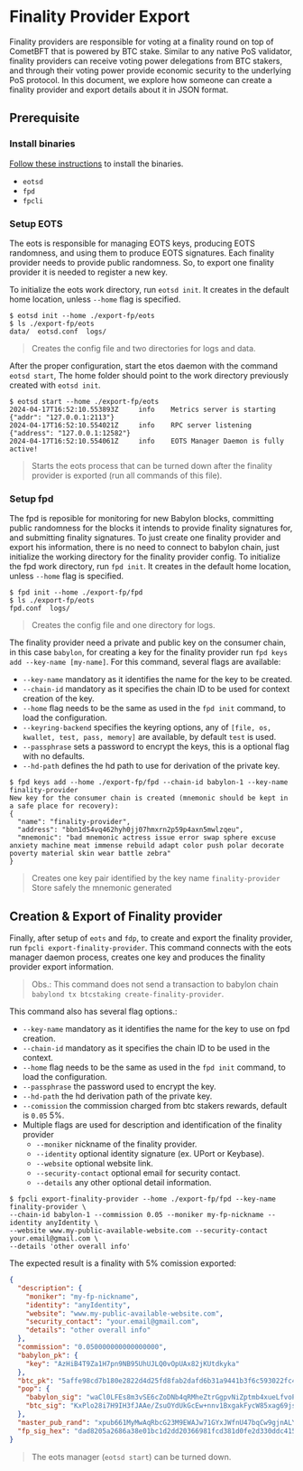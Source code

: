 # Finality Provider Export

Finality providers are responsible for voting at a finality round on top of CometBFT that is powered by BTC stake.
Similar to any native PoS validator, finality providers can receive voting power delegations from BTC stakers, and
through their voting power provide economic security to the underlying PoS protocol.
In this document,
we explore how someone can create a finality provider and export details about it in JSON format.

## Prerequisite

### Install binaries

[Follow these instructions](../README.md#2-installation) to install the binaries.

- `eotsd`
- `fpd`
- `fpcli`

### Setup EOTS

The eots is responsible for managing EOTS keys, producing EOTS randomness,
and using them to produce EOTS signatures.
Each finality provider needs to provide public randomness.
So, to export one finality provider it is needed to register a new key.

To initialize the eots work directory, run `eotsd init`. It creates in the default
home location, unless `--home` flag is specified.

```shell
$ eotsd init --home ./export-fp/eots
$ ls ./export-fp/eots
data/  eotsd.conf  logs/
```

> Creates the config file and two directories for logs and data.

After the proper configuration, start the etos daemon with the command `eotsd start`,
The home folder should point to the work directory previously created with `eotsd init`.

```shell
$ eotsd start --home ./export-fp/eots
2024-04-17T16:52:10.553893Z     info    Metrics server is starting      {"addr": "127.0.0.1:2113"}
2024-04-17T16:52:10.554021Z     info    RPC server listening    {"address": "127.0.0.1:12582"}
2024-04-17T16:52:10.554061Z     info    EOTS Manager Daemon is fully active!
```

> Starts the eots process that can be turned down after the finality provider is exported
> (run all commands of this file).

### Setup fpd

The fpd is reposible for monitoring for new Babylon blocks, committing public
randomness for the blocks it intends to provide finality signatures for,
and submitting finality signatures. To just create one finality provider and
export his information, there is no need to connect to babylon chain, just
initialize the working directory for the finality provider config.
To initialize the fpd work directory, run `fpd init`. It creates
in the default home location, unless `--home` flag is specified.

```shell
$ fpd init --home ./export-fp/fpd
$ ls ./export-fp/eots
fpd.conf  logs/
```

> Creates the config file and one directory for logs.

The finality provider need a private and public key on the consumer chain,
in this case `babylon`, for creating a key for the finality provider run
`fpd keys add --key-name [my-name]`. For this command, several flags are available:

- `--key-name` mandatory as it identifies the name for the key to be created.
- `--chain-id` mandatory as it specifies the chain ID to be used for context
creation of the key.
- `--home` flag needs to be the same as used in the `fpd init` command,
to load the configuration.
- `--keyring-backend` specifies the keyring options, any of `[file, os, kwallet, test, pass, memory]`
are available, by default `test` is used.
- `--passphrase` sets a password to encrypt the keys, this is a optional flag with no defaults.
- `--hd-path` defines the hd path to use for derivation of the private key.

```shell
$ fpd keys add --home ./export-fp/fpd --chain-id babylon-1 --key-name finality-provider
New key for the consumer chain is created (mnemonic should be kept in a safe place for recovery):
{
  "name": "finality-provider",
  "address": "bbn1d54vq462hyh0jj07hmxrn2p59p4axn5mwlzqeu",
  "mnemonic": "bad mnemonic actress issue error swap sphere excuse anxiety machine meat immense rebuild adapt color push polar decorate poverty material skin wear battle zebra"
}
```

> Creates one key pair identified by the key name `finality-provider`
> Store safely the mnemonic generated

## Creation & Export of Finality provider

Finally, after setup of `eots` and `fdp`, to create and export the finality
provider, run `fpcli export-finality-provider`.
This command connects with the eots manager daemon process, creates one key and
produces the finality provider export information.

> Obs.: This command does not send a transaction to babylon chain `babylond tx btcstaking create-finality-provider`.

This command also has several flag options.:

- `--key-name` mandatory as it identifies the name for the key to use on fpd creation.
- `--chain-id` mandatory as it specifies the chain ID to be used in the context.
- `--home` flag needs to be the same as used in the `fpd init` command,
to load the configuration.
- `--passphrase` the password used to encrypt the key.
- `--hd-path` the hd derivation path of the private key.
- `--comission` the commission charged from btc stakers rewards, default is `0.05` 5%.
- Multiple flags are used for description and identification of the finality provider
  - `--moniker` nickname of the finality provider.
  - `--identity` optional identity signature (ex. UPort or Keybase).
  - `--website` optional website link.
  - `--security-contact` optional email for security contact.
  - `--details` any other optional detail information.

```shell
$ fpcli export-finality-provider --home ./export-fp/fpd --key-name finality-provider \
--chain-id babylon-1 --commission 0.05 --moniker my-fp-nickname --identity anyIdentity \
--website www.my-public-available-website.com --security-contact your.email@gmail.com \
--details 'other overall info'
```

The expected result is a finality with 5% comission exported:

```json
{
  "description": {
    "moniker": "my-fp-nickname",
    "identity": "anyIdentity",
    "website": "www.my-public-available-website.com",
    "security_contact": "your.email@gmail.com",
    "details": "other overall info"
  },
  "commission": "0.050000000000000000",
  "babylon_pk": {
    "key": "AzHiB4T9Za1H7pn9NB95UhUJLQ0vOpUAx82jKUtdkyka"
  },
  "btc_pk": "5affe98cd7b180e2822d4d25fd8fab2dafd6b31a9441b3f6c593022fc4d30e5a",
  "pop": {
    "babylon_sig": "waCl0LFEs8m3vSE6cZoDNb4qRMheZtrGgpvNiZptmb4xueLfvoP8y/b2MqOlBiBSsmfypYni468eICGsO0ITmA==",
    "btc_sig": "KxPlo28i7H9IH3fJAAe/ZsuOYdUkGcEw+nnv1BxgakFycW85xag69js6Q5zmvuO++MFh0JbbZq+lTjneE9tosQ=="
  },
  "master_pub_rand": "xpub661MyMwAqRbcG23M9EWAJw71GYxJWfnU47bqCw9gjnALYB1vPQkG6cnkkxyU1LriBi5JXCZb8XK2r454NSnPRrdVxaZNJs9bVKdj4ff3NkC",
  "fp_sig_hex": "dad8205a2686a38e01bc1d2dd20366981fcd381d0fe2d330ddc415dcb8f507e6407672aac39d121f2d3683ed8ad7bd53241047a1c28d7b163db7c4c5256bc1ba"
}
```

> The eots manager (`eotsd start`) can be turned down.

